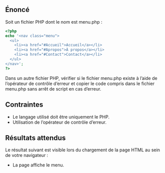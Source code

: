 ## Énoncé

Soit un fichier PHP dont le nom est menu.php :

``` php
<?php
echo '<nav class="menu">
  <ul>
    <li><a href="#Accueil">Accueil</a></li>
    <li><a href="#Apropos">À propos</a></li>
    <li><a href="#Contact">Contact</a></li>
  </ul>
</nav>';
?>
```

Dans un autre fichier PHP, vérifier si le fichier menu.php existe à l’aide de l’opérateur de contrôle d’erreur et copier le code compris dans le fichier menu.php sans arrêt de script en cas d’erreur.

## Contraintes

- Le langage utilisé doit être uniquement le PHP.
- Utilisation de l’opérateur de contrôle d’erreur.

## Résultats attendus

Le résultat suivant est visible lors du chargement de la page HTML au sein de votre navigateur :

- La page affiche le menu.